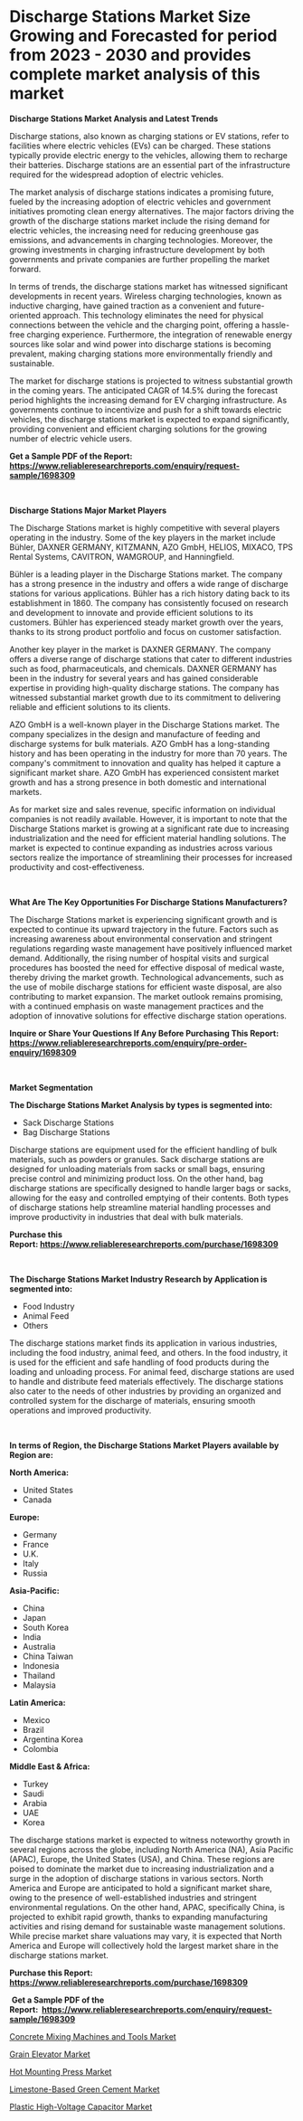 <p><h1>Discharge Stations Market Size Growing and Forecasted for period from 2023 - 2030 and provides complete market analysis of this market</h1></p><p><strong>Discharge Stations Market Analysis and Latest Trends</strong></p>
<p><p>Discharge stations, also known as charging stations or EV stations, refer to facilities where electric vehicles (EVs) can be charged. These stations typically provide electric energy to the vehicles, allowing them to recharge their batteries. Discharge stations are an essential part of the infrastructure required for the widespread adoption of electric vehicles.</p><p>The market analysis of discharge stations indicates a promising future, fueled by the increasing adoption of electric vehicles and government initiatives promoting clean energy alternatives. The major factors driving the growth of the discharge stations market include the rising demand for electric vehicles, the increasing need for reducing greenhouse gas emissions, and advancements in charging technologies. Moreover, the growing investments in charging infrastructure development by both governments and private companies are further propelling the market forward.</p><p>In terms of trends, the discharge stations market has witnessed significant developments in recent years. Wireless charging technologies, known as inductive charging, have gained traction as a convenient and future-oriented approach. This technology eliminates the need for physical connections between the vehicle and the charging point, offering a hassle-free charging experience. Furthermore, the integration of renewable energy sources like solar and wind power into discharge stations is becoming prevalent, making charging stations more environmentally friendly and sustainable.</p><p>The market for discharge stations is projected to witness substantial growth in the coming years. The anticipated CAGR of 14.5% during the forecast period highlights the increasing demand for EV charging infrastructure. As governments continue to incentivize and push for a shift towards electric vehicles, the discharge stations market is expected to expand significantly, providing convenient and efficient charging solutions for the growing number of electric vehicle users.</p></p>
<p><strong>Get a Sample PDF of the Report:&nbsp; <a href="https://www.reliableresearchreports.com/enquiry/request-sample/1698309">https://www.reliableresearchreports.com/enquiry/request-sample/1698309</a></strong></p>
<p>&nbsp;</p>
<p><strong>Discharge Stations Major Market Players</strong></p>
<p><p>The Discharge Stations market is highly competitive with several players operating in the industry. Some of the key players in the market include Bühler, DAXNER GERMANY, KITZMANN, AZO GmbH, HELIOS, MIXACO, TPS Rental Systems, CAVITRON, WAMGROUP, and Hanningfield.</p><p>Bühler is a leading player in the Discharge Stations market. The company has a strong presence in the industry and offers a wide range of discharge stations for various applications. Bühler has a rich history dating back to its establishment in 1860. The company has consistently focused on research and development to innovate and provide efficient solutions to its customers. Bühler has experienced steady market growth over the years, thanks to its strong product portfolio and focus on customer satisfaction.</p><p>Another key player in the market is DAXNER GERMANY. The company offers a diverse range of discharge stations that cater to different industries such as food, pharmaceuticals, and chemicals. DAXNER GERMANY has been in the industry for several years and has gained considerable expertise in providing high-quality discharge stations. The company has witnessed substantial market growth due to its commitment to delivering reliable and efficient solutions to its clients.</p><p>AZO GmbH is a well-known player in the Discharge Stations market. The company specializes in the design and manufacture of feeding and discharge systems for bulk materials. AZO GmbH has a long-standing history and has been operating in the industry for more than 70 years. The company's commitment to innovation and quality has helped it capture a significant market share. AZO GmbH has experienced consistent market growth and has a strong presence in both domestic and international markets.</p><p>As for market size and sales revenue, specific information on individual companies is not readily available. However, it is important to note that the Discharge Stations market is growing at a significant rate due to increasing industrialization and the need for efficient material handling solutions. The market is expected to continue expanding as industries across various sectors realize the importance of streamlining their processes for increased productivity and cost-effectiveness.</p></p>
<p>&nbsp;</p>
<p><strong>What Are The Key Opportunities For Discharge Stations Manufacturers?</strong></p>
<p><p>The Discharge Stations market is experiencing significant growth and is expected to continue its upward trajectory in the future. Factors such as increasing awareness about environmental conservation and stringent regulations regarding waste management have positively influenced market demand. Additionally, the rising number of hospital visits and surgical procedures has boosted the need for effective disposal of medical waste, thereby driving the market growth. Technological advancements, such as the use of mobile discharge stations for efficient waste disposal, are also contributing to market expansion. The market outlook remains promising, with a continued emphasis on waste management practices and the adoption of innovative solutions for effective discharge station operations.</p></p>
<p><strong>Inquire or Share Your Questions If Any Before Purchasing This Report: <a href="https://www.reliableresearchreports.com/enquiry/pre-order-enquiry/1698309">https://www.reliableresearchreports.com/enquiry/pre-order-enquiry/1698309</a></strong></p>
<p>&nbsp;</p>
<p><strong>Market Segmentation</strong></p>
<p><strong>The Discharge Stations Market Analysis by types is segmented into:</strong></p>
<p><ul><li>Sack Discharge Stations</li><li>Bag Discharge Stations</li></ul></p>
<p><p>Discharge stations are equipment used for the efficient handling of bulk materials, such as powders or granules. Sack discharge stations are designed for unloading materials from sacks or small bags, ensuring precise control and minimizing product loss. On the other hand, bag discharge stations are specifically designed to handle larger bags or sacks, allowing for the easy and controlled emptying of their contents. Both types of discharge stations help streamline material handling processes and improve productivity in industries that deal with bulk materials.</p></p>
<p><strong>Purchase this Report:&nbsp;<a href="https://www.reliableresearchreports.com/purchase/1698309">https://www.reliableresearchreports.com/purchase/1698309</a></strong></p>
<p>&nbsp;</p>
<p><strong>The Discharge Stations Market Industry Research by Application is segmented into:</strong></p>
<p><ul><li>Food Industry</li><li>Animal Feed</li><li>Others</li></ul></p>
<p><p>The discharge stations market finds its application in various industries, including the food industry, animal feed, and others. In the food industry, it is used for the efficient and safe handling of food products during the loading and unloading process. For animal feed, discharge stations are used to handle and distribute feed materials effectively. The discharge stations also cater to the needs of other industries by providing an organized and controlled system for the discharge of materials, ensuring smooth operations and improved productivity.</p></p>
<p>&nbsp;</p>
<p><strong>In terms of Region, the Discharge Stations Market Players available by Region are:</strong></p>
<p>
    <p> <strong> North America: </strong>
        <ul>
            <li>United States</li>
            <li>Canada</li>
        </ul>
        </p> 
    <p> <strong> Europe: </strong>
        <ul>
            <li>Germany</li>
            <li>France</li>
            <li>U.K.</li>
            <li>Italy</li>
            <li>Russia</li>
        </ul>
        </p> 
    <p> <strong> Asia-Pacific: </strong>
        <ul>
            <li>China</li>
            <li>Japan</li>
            <li>South Korea</li>
            <li>India</li>
            <li>Australia</li>
            <li>China Taiwan</li>
            <li>Indonesia</li>
            <li>Thailand</li>
            <li>Malaysia</li>
        </ul>
        </p> 
    <p> <strong> Latin America: </strong>
        <ul>
            <li>Mexico</li>
            <li>Brazil</li>
            <li>Argentina Korea</li>
            <li>Colombia</li>
        </ul>
        </p> 
    <p> <strong> Middle East & Africa: </strong>
        <ul>
            <li>Turkey</li>
            <li>Saudi</li>
            <li>Arabia</li>
            <li>UAE</li>
            <li>Korea</li>
        </ul>
    </p>
    </p>
<p><p>The discharge stations market is expected to witness noteworthy growth in several regions across the globe, including North America (NA), Asia Pacific (APAC), Europe, the United States (USA), and China. These regions are poised to dominate the market due to increasing industrialization and a surge in the adoption of discharge stations in various sectors. North America and Europe are anticipated to hold a significant market share, owing to the presence of well-established industries and stringent environmental regulations. On the other hand, APAC, specifically China, is projected to exhibit rapid growth, thanks to expanding manufacturing activities and rising demand for sustainable waste management solutions. While precise market share valuations may vary, it is expected that North America and Europe will collectively hold the largest market share in the discharge stations market.</p></p>
<p><strong>Purchase this Report: <a href="https://www.reliableresearchreports.com/purchase/1698309">https://www.reliableresearchreports.com/purchase/1698309</a></strong></p>
<p>&nbsp;<strong>Get a Sample PDF of the Report:&nbsp;&nbsp;<a href="https://www.reliableresearchreports.com/enquiry/request-sample/1698309">https://www.reliableresearchreports.com/enquiry/request-sample/1698309</a></strong></p>
<p><strong></strong></p>
<p><p><a href="https://www.linkedin.com/pulse/concrete-mixing-machines-tools-market-research-report/">Concrete Mixing Machines and Tools Market</a></p><p><a href="https://medium.com/@press.bell.sigh/grain-elevator-market-size-growth-forecast-2023-2030-9be7467f7f28">Grain Elevator Market</a></p><p><a href="https://medium.com/@stand.tough.park/hot-mounting-press-market-size-growth-forecast-2023-2030-09ceeac24f0f">Hot Mounting Press Market</a></p><p><a href="https://www.linkedin.com/pulse/limestone-based-green-cement-market-share-amp-new-trends/">Limestone-Based Green Cement Market</a></p><p><a href="https://www.linkedin.com/pulse/plastic-high-voltage-capacitor-market-research-report-unlocks/">Plastic High-Voltage Capacitor Market</a></p></p>